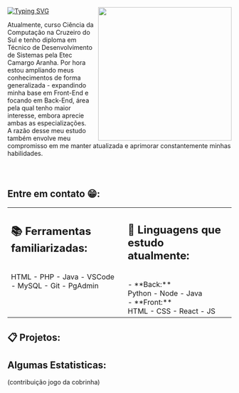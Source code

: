 
<p>
  <img align="right" src="https://raw.githubusercontent.com/IsaSay-i/IsaSay-i/main/src/hollow-knight-spin.gif" width="300px" height="300px">
</p>


<a href="https://git.io/typing-svg"><img src="https://readme-typing-svg.demolab.com?font=Gemunu+Libre&weight=600&size=36&letterSpacing=1px&duration=3000&pause=1500&color=FFFFFF&background=FF5B0041&vCenter=true&width=520&height=60&lines=HELLO_POVO!%F0%9F%91%8B;Sou+a+Isabelle+Sayuri+Isa+%3AD" alt="Typing SVG" /></a>

<p align="left">
  Atualmente, curso Ciência da Computação na Cruzeiro do Sul e tenho diploma  
  em Técnico de Desenvolvimento de Sistemas pela Etec Camargo Aranha. 
  Por hora estou ampliando meus conhecimentos de forma generalizada - expandindo minha base em Front-End e focando em  
  Back-End, área pela qual tenho maior interesse, embora aprecie ambas as especializações. <br> 
  A razão desse meu estudo também envolve meu compromisso em me manter atualizada e aprimorar constantemente minhas habilidades.
</p> <br>

#

## Entre em contato 😁:

<table>
  <tr>
    <td align="left" valign="top">
      <h2>📚 Ferramentas familiarizadas:</h2> <br>
      HTML - PHP - Java - VSCode - MySQL - Git - PgAdmin
    </td>
    <td valign="top">
      <h2>🌱 Linguagens que estudo atualmente:</h2> <br>
      - **Back:** <br>
        Python - Node - Java <br>
      - **Front:** <br>
        HTML - CSS - React - JS
    </td>
  </tr>
</table>

## 📋 Projetos:

## Algumas Estatisticas:


(contribuição jogo da cobrinha)
